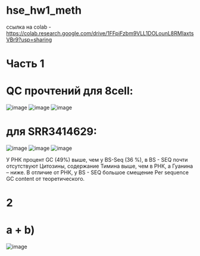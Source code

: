 # hse_hw1_meth

ссылка на colab - https://colab.research.google.com/drive/1FFpiFzbm9VLL1DOLounL8RMIaxtsVBr9?usp=sharing
# Часть 1
# QC прочтений для 8cell:
![image](https://user-images.githubusercontent.com/92381120/154567807-c0a6185d-2833-45e9-a580-f7bf71b23896.png)
![image](https://user-images.githubusercontent.com/92381120/154568007-a20b08fb-8e44-43a5-a4ee-4813aa793ac6.png)
![image](https://user-images.githubusercontent.com/92381120/154568100-f6b9aec9-5b54-4c3c-82dc-eda4a54e96bb.png)
# для SRR3414629:
![image](https://user-images.githubusercontent.com/92381120/154568269-ebaf88f2-14f8-40d6-98f5-39fd3235d23f.png)
![image](https://user-images.githubusercontent.com/92381120/154568312-6e02c828-c3a0-4fdf-9016-68a5e25053b4.png)
![image](https://user-images.githubusercontent.com/92381120/154568343-f8dd0308-3da6-4abc-9d6d-42abf4bb5912.png)

У РНК процент GC (49%) выше, чем у BS-Seq (36 %), в BS - SEQ почти отсутствуют Цитозины, cодержание Тимина выше, чем в РНК, а Гуанина – ниже. В отличие от РНК, у BS - SEQ большое смещение Per sequence GC content от теоретического.
# 2
# a + b)
![image](https://user-images.githubusercontent.com/92381120/154316913-7139abb4-9d42-45e7-a212-23279936529b.png)
